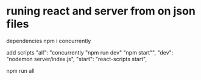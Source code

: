 # runing react and server from on json files

dependencies
npm i concurrently

add 
scripts
"all": "concurrently \"npm run dev\" \"npm start\"",
"dev": "nodemon server/index.js",
"start": "react-scripts start",

npm run all